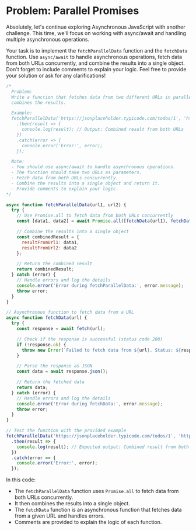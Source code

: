 # Problem: Parallel Promises

Absolutely, let's continue exploring Asynchronous JavaScript with another challenge. This time, we'll focus on working with async/await and handling multiple asynchronous operations.

Your task is to implement the `fetchParallelData` function and the `fetchData` function. Use `async/await` to handle asynchronous operations, fetch data from both URLs concurrently, and combine the results into a single object. Don't forget to include comments to explain your logic. Feel free to provide your solution or ask for any clarifications!

```js
/*
  Problem:
  Write a function that fetches data from two different URLs in parallel and
  combines the results.

  Example:
  fetchParallelData('https://jsonplaceholder.typicode.com/todos/1', 'https://jsonplaceholder.typicode.com/posts/1')
    .then(result => {
      console.log(result); // Output: Combined result from both URLs
    })
    .catch(error => {
      console.error('Error:', error);
    });

  Note:
  - You should use async/await to handle asynchronous operations.
  - The function should take two URLs as parameters.
  - Fetch data from both URLs concurrently.
  - Combine the results into a single object and return it.
  - Provide comments to explain your logic.
*/

async function fetchParallelData(url1, url2) {
  try {
    // Use Promise.all to fetch data from both URLs concurrently
    const [data1, data2] = await Promise.all([fetchData(url1), fetchData(url2)]);

    // Combine the results into a single object
    const combinedResult = {
      resultFromUrl1: data1,
      resultFromUrl2: data2
    };

    // Return the combined result
    return combinedResult;
  } catch (error) {
    // Handle errors and log the details
    console.error('Error during fetchParallelData:', error.message);
    throw error;
  }
}

// Asynchronous function to fetch data from a URL
async function fetchData(url) {
  try {
    const response = await fetch(url);

    // Check if the response is successful (status code 200)
    if (!response.ok) {
      throw new Error(`Failed to fetch data from ${url}. Status: ${response.status}`);
    }

    // Parse the response as JSON
    const data = await response.json();

    // Return the fetched data
    return data;
  } catch (error) {
    // Handle errors and log the details
    console.error('Error during fetchData:', error.message);
    throw error;
  }
}

// Test the function with the provided example
fetchParallelData('https://jsonplaceholder.typicode.com/todos/1', 'https://jsonplaceholder.typicode.com/posts/1')
  .then(result => {
    console.log(result); // Expected output: Combined result from both URLs
  })
  .catch(error => {
    console.error('Error:', error);
  });
```

In this code:

- The `fetchParallelData` function uses `Promise.all` to fetch data from both URLs concurrently.
- It then combines the results into a single object.
- The `fetchData` function is an asynchronous function that fetches data from a given URL and handles errors.
- Comments are provided to explain the logic of each function.
